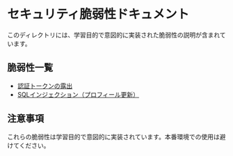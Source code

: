 # セキュリティ脆弱性ドキュメント

このディレクトリには、学習目的で意図的に実装された脆弱性の説明が含まれています。

## 脆弱性一覧
- [認証トークンの露出](./認証-トークン露出.md)
- [SQLインジェクション（プロフィール更新）](./インジェクション-プロフィール更新.md)

## 注意事項
これらの脆弱性は学習目的で意図的に実装されています。本番環境での使用は避けてください。
